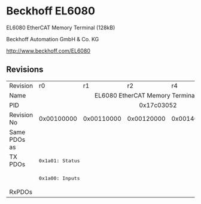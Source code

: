 # Beckhoff EL6080

EL6080 EtherCAT Memory Terminal (128kB)

Beckhoff Automation GmbH & Co. KG

http://www.beckhoff.com/EL6080

## Revisions
<table>
<tr >
<td>Revision</td>
<td>r0</td>
<td>r1</td>
<td>r2</td>
<td>r4</td>
<td>r6</td>
</tr>
<tr >
<td>Name</td>
<td colspan=5 align="center">EL6080 EtherCAT Memory Terminal (128kB)</td>
</tr>
<tr >
<td>PID</td>
<td colspan=5 align="center">0x17c03052</td>
</tr>
<tr >
<td>Revision No</td>
<td>0x00100000</td>
<td>0x00110000</td>
<td>0x00120000</td>
<td>0x00140000</td>
<td>0x00160000</td>
</tr>
<tr >
<td>Same PDOs as</td>
<td colspan=4 align="center"></td>
<td><a href="EP6080-0000">EP6080-0000 r0</a></td>
</tr>
<tr class="txpdo">
<td rowspan=2 valign=top>TX PDOs</td>
<td colspan=4 align="left"><pre>0x1a01: Status</pre></td>
<td><pre>0x1a01: Device Inputs</pre></td>
<td></td>
</tr>
<tr class="txpdo">
<td colspan=4 align="left"><pre>0x1a00: Inputs</pre></td>
<td><pre>0x1a00: IO Inputs</pre></td>
</tr>
<tr >
<td>RxPDOs</td>
<td colspan=5 align="left"></td>
</tr>
</table>
